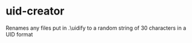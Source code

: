 # uid-creator
Renames any files put in .\uidify to a random string of 30 characters in a UID format
 
